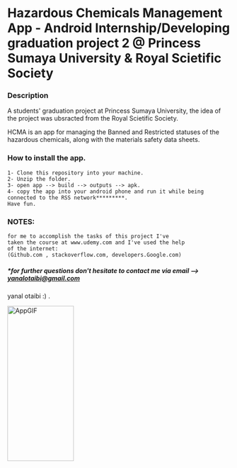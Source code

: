 # Hazardous Chemicals Management App - Android Internship/Developing graduation project 2 @ Princess Sumaya University & Royal Scietific Society 

### Description
A students' graduation project at Princess Sumaya University, the idea of the project was ubsracted from the Royal Scietific Society.

HCMA is an app for managing the Banned and Restricted statuses of the hazardous chemicals, along with the materials safety data sheets.


### How to install the app.
	1- Clone this repository into your machine.
    2- Unzip the folder.
    3- open app --> build --> outputs --> apk.
    4- copy the app into your android phone and run it while being connected to the RSS network*********.
    Have fun.
    
### NOTES:
	for me to accomplish the tasks of this project I've 
    taken the course at www.udemy.com and I've used the help 
    of the internet:
    (Github.com , stackoverflow.com, developers.Google.com)
     
    
##### *for further questions don't hesitate to contact me via email --> yanalotaibi@gmail.com 
yanal otaibi :) .	


<img src="appgif.gif" alt="AppGIF" style="width:150px;height:350px;">
